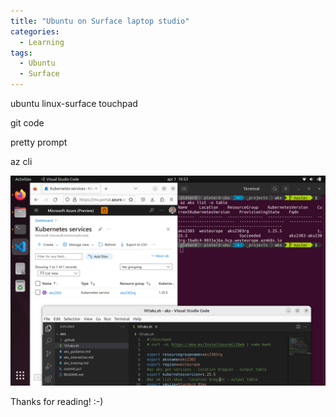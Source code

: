 ```yaml
---
title: "Ubuntu on Surface laptop studio"
categories:
  - Learning
tags:
  - Ubuntu
  - Surface
---
```


ubuntu
linux-surface
touchpad

git
code

pretty prompt

az cli

![img](../assets/images/2023-03-31-ubuntu-on-surface-laptop-studio.png)

Thanks for reading! :-)
